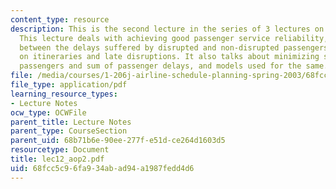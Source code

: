 ```yaml
---
content_type: resource
description: This is the second lecture in the series of 3 lectures on Airline Operations.
  This lecture deals with achieving good passenger service reliability, comparison
  between the delays suffered by disrupted and non-disrupted passengers, discussion
  on itineraries and late disruptions. It also talks about minimizing sum of disrupted
  passengers and sum of passenger delays, and models used for the same.
file: /media/courses/1-206j-airline-schedule-planning-spring-2003/68fcc5c96fa934abad94a1987fedd4d6_lec12_aop2.pdf
file_type: application/pdf
learning_resource_types:
- Lecture Notes
ocw_type: OCWFile
parent_title: Lecture Notes
parent_type: CourseSection
parent_uid: 68b71b6e-90ee-277f-e51d-ce264d1603d5
resourcetype: Document
title: lec12_aop2.pdf
uid: 68fcc5c9-6fa9-34ab-ad94-a1987fedd4d6
---
```

